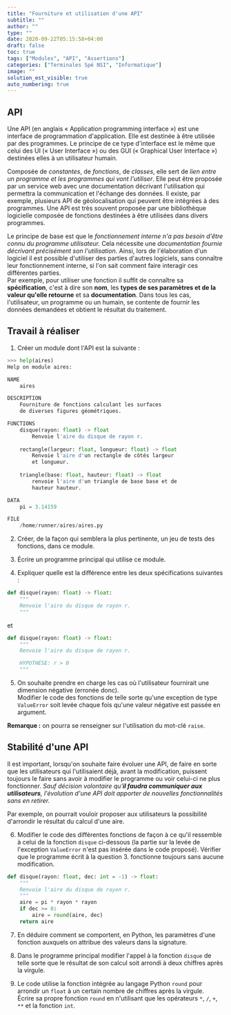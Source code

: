 ```yaml
---
title: "Fourniture et utilisation d'une API"
subtitle: ""
author: ""
type: ""
date: 2020-09-22T05:15:58+04:00
draft: false
toc: true
tags: ["Modules", "API", "Assertions"]
categories: ["Terminales Spé NSI", "Informatique"]
image: ""
solution_est_visible: true
auto_numbering: true
---
```


## API

Une API (en anglais « Application programming interface ») est une interface de programmation d'application. Elle est destinée à être utilisée par des programmes. Le principe de ce type d'interface est le même que celui des UI (« User Interface ») ou des GUI (« Graphical User Interface ») destinées elles à un utilisateur humain.

Composée de *constantes*, de *fonctions*, de *classes*, elle sert de *lien entre un programme et les programmes qui vont l'utiliser*. Elle peut être proposée par un service web avec une documentation décrivant l'utilisation qui permettra la communication et l'échange des données. Il existe, par exemple, plusieurs API de géolocalisation qui peuvent être intégrées à des programmes. Une API est très souvent proposée par une bibliothèque logicielle composée de fonctions destinées à être utilisées dans divers programmes.

Le principe de base est que le *fonctionnement interne n'a pas besoin d'être connu du programme utilisateur.* Cela nécessite une *documentation fournie décrivant précisément son l'utilisation*. Ainsi, lors de l'élaboration d'un logiciel il est possible d'utiliser des parties d'autres logiciels, sans connaître leur fonctionnement interne, si l'on sait comment faire interagir ces différentes parties.  
Par exemple, pour utiliser une fonction il suffit de connaître sa **spécification**, c'est à dire son **nom**, les **types de ses paramètres et de la valeur qu'elle retourne** et sa **documentation**. Dans tous les cas, l'utilisateur, un programme ou un humain, se contente de fournir les données demandées et obtient le résultat du traitement.

## Travail à réaliser

1. Créer un module dont l'API est la suivante :

```python
>>> help(aires)
Help on module aires:

NAME
    aires

DESCRIPTION
    Fourniture de fonctions calculant les surfaces
    de diverses figures géométriques.

FUNCTIONS
    disque(rayon: float) -> float
        Renvoie l'aire du disque de rayon r.
    
    rectangle(largeur: float, longueur: float) -> float
        Renvoie l'aire d'un rectangle de côtés largeur 
        et longueur.
    
    triangle(base: float, hauteur: float) -> float
        renvoie l'aire d'un triangle de base base et de 
        hauteur hauteur.

DATA
    pi = 3.14159

FILE
    /home/runner/aires/aires.py
```

2. Créer, de la façon qui semblera la plus pertinente, un jeu de tests des fonctions, dans ce module.

3. Écrire un programme principal qui utilise ce module.

4. Expliquer quelle est la différence entre les deux spécifications suivantes :

```python
def disque(rayon: float) -> float:
    """
    Renvoie l'aire du disque de rayon r.
    """
```

et

```python
def disque(rayon: float) -> float:
    """
    Renvoie l'aire du disque de rayon r.

    HYPOTHÈSE: r > 0
    """
````

5. On souhaite prendre en charge les cas où l'utilisateur fournirait une dimension négative (erronée donc).  
Modifier le code des fonctions de telle sorte qu'une exception de type `ValueError` soit levée chaque fois qu'une valeur négative est passée en argument.

**Remarque :** on pourra se renseigner sur l'utilisation du mot-clé `raise`.

## Stabilité d'une API

Il est important, lorsqu'on souhaite faire évoluer une API, de faire en sorte que les utilisateurs qui l'utilisaient déjà, avant la modification, puissent toujours le faire sans avoir à modifier le programme ou voir celui-ci ne plus fonctionner.
*Sauf décision volontaire qu'**il faudra communiquer aux utilisateurs**, l'évolution d'une API doit apporter de nouvelles fonctionnalités sans en retirer.*

Par exemple, on pourrait vouloir proposer aux utilisateurs la possibilité d'arrondir le résultat du calcul d'une aire.

6. Modifier le code des différentes fonctions de façon à ce qu'il ressemble à celui de la fonction `disque` ci-dessous (la partie sur la levée de l'exception `ValueError` n'est pas insérée dans le code proposé).
Vérifier que le programme écrit à la question 3. fonctionne toujours sans aucune modification.

```python
def disque(rayon: float, dec: int = -1) -> float:
    """
    Renvoie l'aire du disque de rayon r.
    """
    aire = pi * rayon * rayon
    if dec >= 0:
        aire = round(aire, dec)
    return aire
```

7. En déduire comment se comportent, en Python, les paramètres d'une fonction auxquels on attribue des valeurs dans la signature.

8. Dans le programme principal modifier l'appel à la fonction `disque` de telle sorte que le résultat de son calcul soit arrondi à deux chiffres après la virgule.

9. Le code utilise la fonction intégrée au langage Python `round` pour arrondir un `float` à un certain nombre de chiffres après la virgule.  
Écrire sa propre fonction `round` en n'utilisant que les opérateurs `*`, `/`, `+`, `**` et la fonction `int`.
